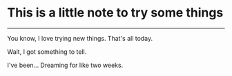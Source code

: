 # This is a little note to try some things
---

You know, I love trying new things.
That's all today. 

Wait, I got something to tell.

I've been... Dreaming for like two weeks.